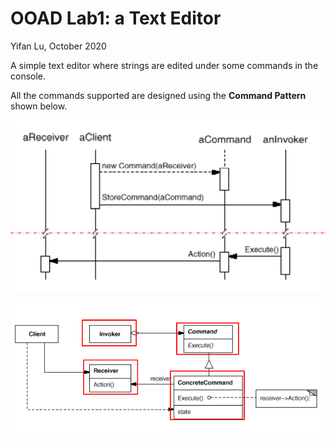 # OOAD Lab1: a Text Editor

Yifan Lu, October 2020

A simple text editor where strings are edited under some commands in the console.

All the commands supported are designed using the **Command Pattern** shown below.

![image-20201030194318945](README.assets/image-20201030194318945.png)

![image-20201030194333791](README.assets/image-20201030194333791.png)